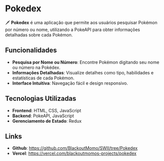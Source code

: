 # Pokedex

🗡️ **Pokedex** é uma aplicação que permite aos usuários pesquisar Pokémon por número ou nome, utilizando a PokeAPI para obter informações detalhadas sobre cada Pokémon.

## Funcionalidades

- **Pesquisa por Nome ou Número**: Encontre Pokémon digitando seu nome ou número na Pokédex.
- **Informações Detalhadas**: Visualize detalhes como tipo, habilidades e estatísticas de cada Pokémon.
- **Interface Intuitiva**: Navegação fácil e design responsivo.

## Tecnologias Utilizadas

- **Frontend**: HTML, CSS, JavaScript
- **Backend**: PokeAPI, JavaScript
- **Gerenciamento de Estado**: Redux

## Links

- **Github**: https://github.com/BlackoutMomo/SWII/tree/Pokedex
- **Vercel**: https://vercel.com/blackoutmomos-projects/pokedex